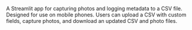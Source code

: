 A Streamlit app for capturing photos and logging metadata to a CSV file. 
Designed for use on mobile phones. Users can upload a CSV with custom fields, 
capture photos, and download an updated CSV and photo files.
